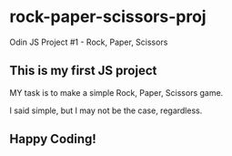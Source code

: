 # rock-paper-scissors-proj
Odin JS Project #1 - Rock, Paper, Scissors


## This is my first JS project

MY task is to make a simple Rock, Paper, Scissors game.

I said simple, but I may not be the case, regardless.

## Happy Coding!